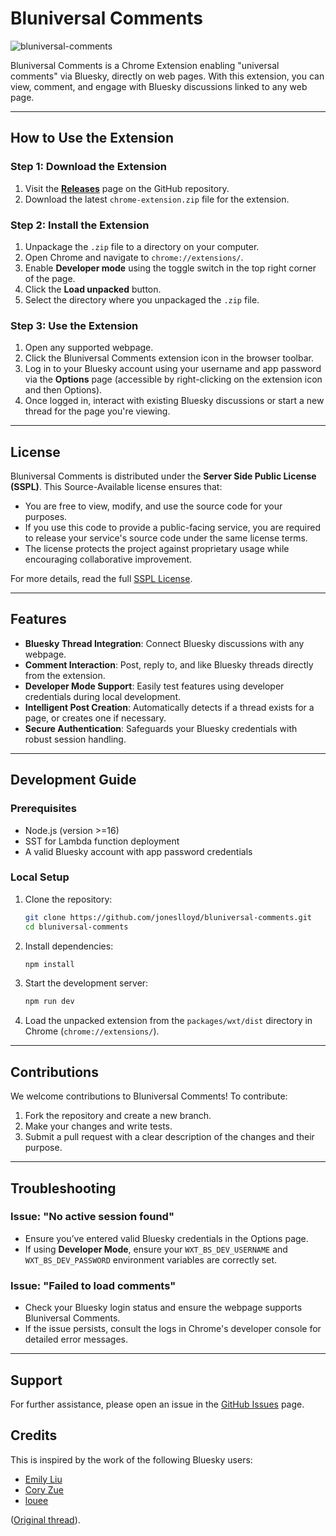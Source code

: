 # Bluniversal Comments

![bluniversal-comments](https://github.com/user-attachments/assets/68542d61-7317-4d71-802e-95a6052bc466)

Bluniversal Comments is a Chrome Extension enabling "universal comments" via Bluesky, directly on web pages. With this extension, you can view, comment, and engage with Bluesky discussions linked to any web page.

---

## How to Use the Extension

### Step 1: Download the Extension

1. Visit the **[Releases](https://github.com/joneslloyd/bluniversal-comments/releases)** page on the GitHub repository.
2. Download the latest `chrome-extension.zip` file for the extension.

### Step 2: Install the Extension

1. Unpackage the `.zip` file to a directory on your computer.
2. Open Chrome and navigate to `chrome://extensions/`.
3. Enable **Developer mode** using the toggle switch in the top right corner of the page.
4. Click the **Load unpacked** button.
5. Select the directory where you unpackaged the `.zip` file.

### Step 3: Use the Extension

1. Open any supported webpage.
2. Click the Bluniversal Comments extension icon in the browser toolbar.
3. Log in to your Bluesky account using your username and app password via the **Options** page (accessible by right-clicking on the extension icon and then Options).
4. Once logged in, interact with existing Bluesky discussions or start a new thread for the page you're viewing.

---

## License

Bluniversal Comments is distributed under the **Server Side Public License (SSPL)**. This Source-Available license ensures that:

- You are free to view, modify, and use the source code for your purposes.
- If you use this code to provide a public-facing service, you are required to release your service's source code under the same license terms.
- The license protects the project against proprietary usage while encouraging collaborative improvement.

For more details, read the full [SSPL License](https://www.mongodb.com/licensing/server-side-public-license).

---

## Features

- **Bluesky Thread Integration**: Connect Bluesky discussions with any webpage.
- **Comment Interaction**: Post, reply to, and like Bluesky threads directly from the extension.
- **Developer Mode Support**: Easily test features using developer credentials during local development.
- **Intelligent Post Creation**: Automatically detects if a thread exists for a page, or creates one if necessary.
- **Secure Authentication**: Safeguards your Bluesky credentials with robust session handling.

---

## Development Guide

### Prerequisites

- Node.js (version >=16)
- SST for Lambda function deployment
- A valid Bluesky account with app password credentials

### Local Setup

1. Clone the repository:

   ```bash
   git clone https://github.com/joneslloyd/bluniversal-comments.git
   cd bluniversal-comments
   ```

2. Install dependencies:

   ```bash
   npm install
   ```

3. Start the development server:

   ```bash
   npm run dev
   ```

4. Load the unpacked extension from the `packages/wxt/dist` directory in Chrome (`chrome://extensions/`).

---

## Contributions

We welcome contributions to Bluniversal Comments! To contribute:

1. Fork the repository and create a new branch.
2. Make your changes and write tests.
3. Submit a pull request with a clear description of the changes and their purpose.

---

## Troubleshooting

### Issue: "No active session found"

- Ensure you’ve entered valid Bluesky credentials in the Options page.
- If using **Developer Mode**, ensure your `WXT_BS_DEV_USERNAME` and `WXT_BS_DEV_PASSWORD` environment variables are correctly set.

### Issue: "Failed to load comments"

- Check your Bluesky login status and ensure the webpage supports Bluniversal Comments.
- If the issue persists, consult the logs in Chrome's developer console for detailed error messages.

---

## Support

For further assistance, please open an issue in the [GitHub Issues](https://github.com/joneslloyd/bluniversal-comments/issues) page.

## Credits

This is inspired by the work of the following Bluesky users:

- [Emily Liu](https://bsky.app/profile/emilyliu.me)
- [Cory Zue](https://bsky.app/profile/coryzue.com)
- [louee](https://bsky.app/profile/louee.bsky.social)

([Original thread](https://bsky.app/profile/joneslloyd.bsky.social/post/3lbssh3grbc2z)).
